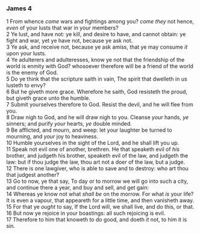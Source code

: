 ### James 4

1 From whence *come* wars and fightings among you? *come they* not hence, *even* of your lusts that war in your members?  
2 Ye lust, and have not: ye kill, and desire to have, and cannot obtain: ye fight and war, yet ye have not, because ye ask not.  
3 Ye ask, and receive not, because ye ask amiss, that ye may consume *it* upon your lusts.  
4 Ye adulterers and adulteresses, know ye not that the friendship of the world is enmity with God? whosoever therefore will be a friend of the world is the enemy of God.  
5 Do ye think that the scripture saith in vain, The spirit that dwelleth in us lusteth to envy?  
6 But he giveth more grace. Wherefore he saith, God resisteth the proud, but giveth grace unto the humble.  
7 Submit yourselves therefore to God. Resist the devil, and he will flee from you.  
8 Draw nigh to God, and he will draw nigh to you. Cleanse *your* hands, *ye* sinners; and purify *your* hearts, *ye* double minded.  
9 Be afflicted, and mourn, and weep: let your laughter be turned to mourning, and *your* joy to heaviness.  
10 Humble yourselves in the sight of the Lord, and he shall lift you up.  
11 Speak not evil one of another, brethren. He that speaketh evil of *his* brother, and judgeth his brother, speaketh evil of the law, and judgeth the law: but if thou judge the law, thou art not a doer of the law, but a judge.  
12 There is one lawgiver, who is able to save and to destroy: who art thou that judgest another?  
13 Go to now, ye that say, To day or to morrow we will go into such a city, and continue there a year, and buy and sell, and get gain:  
14 Whereas ye know not what *shall be* on the morrow. For what *is* your life? It is even a vapour, that appeareth for a little time, and then vanisheth away.  
15 For that ye *ought* to say, If the Lord will, we shall live, and do this, or that.  
16 But now ye rejoice in your boastings: all such rejoicing is evil.  
17 Therefore to him that knoweth to do good, and doeth *it* not, to him it is sin.  
